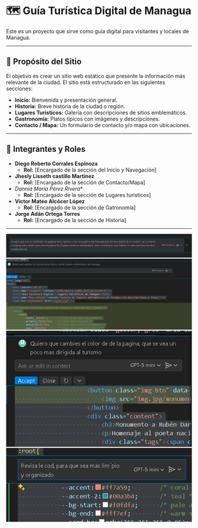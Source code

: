 # 🗺️ Guía Turística Digital de Managua

Este es un proyecto que sirve como guía digital para visitantes y locales de Managua.

---

## 🎯 Propósito del Sitio

El objetivo es crear un sitio web estático que presente la información más relevante de la ciudad. El sitio está estructurado en las siguientes secciones:

* **Inicio:** Bienvenida y presentación general.
* **Historia:** Breve historia de la ciudad o región.
* **Lugares Turísticos:** Galería con descripciones de sitios emblemáticos.
* **Gastronomía:** Platos típicos con imágenes y descripciones.
* **Contacto / Mapa:** Un formulario de contacto y/o mapa con ubicaciones.

---
## 👥 Integrantes y Roles
* **Diego Roberto Corrales Espinoza** 
    * **Rol:** [Encargado de la sección del Inicio y Navegación]
* **Jhesly Lisseth castillo Martinez** 
    * **Rol:** [Encargado de la sección de Contacto/Mapa]
* *Dannia María Pérez Rivera** 
    * **Rol:** [Encargado de la sección de Lugares turisticos]
* **Victor Mateo Alcócer López** 
    * **Rol:** [Encargado de la sección de Gatronomía]
* **Jorge Adán Ortega Torres** 
    * **Rol:** [Encargado de la sección de Historia]

---

![Utilización del Copilot](Documentacion/img1.png)
![Utilización del Copilot](Documentacion/img2.png)
![Utilización del Copilot](Documentacion/img3.png)
![Utilización del Copilot](Documentacion/img4.png)
